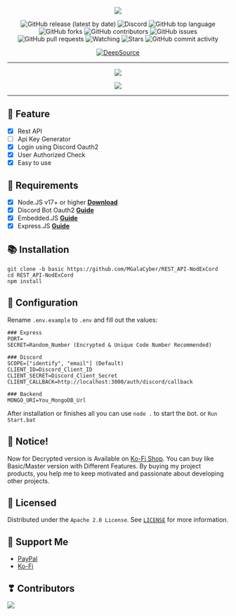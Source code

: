 <p align="center">
<img src="https://capsule-render.vercel.app/api?type=waving&color=gradient&height=200&section=header&text=REST-API-DISCORD&fontSize=80&fontAlignY=35&animation=twinkling&fontColor=gradient"/> </a> 
</p>

<div align="center">
  
  ![GitHub release (latest by date)](https://img.shields.io/github/v/release/MGalaCyber/REST_API-NodExCord?style=for-the-badge)
  ![Discord](https://img.shields.io/discord/826406117658853417?logo=discord&style=for-the-badge)
  ![GitHub top language](https://img.shields.io/github/languages/top/MGalaCyber/REST_API-NodExCord?logo=javascript&style=for-the-badge)
  ![GitHub forks](https://img.shields.io/github/forks/MGalaCyber/REST_API-NodExCord?logo=github&style=for-the-badge)
  ![GitHub contributors](https://img.shields.io/github/contributors/MGalaCyber/REST_API-NodExCord?logo=github&style=for-the-badge)
  ![GitHub issues](https://img.shields.io/github/issues/MGalaCyber/REST_API-NodExCord?logo=github&style=for-the-badge)
  ![GitHub pull requests](https://img.shields.io/github/issues-pr/MGalaCyber/REST_API-NodExCord?logo=github&style=for-the-badge)
  ![Watching](https://img.shields.io/github/watchers/MGalaCyber/REST_API-NodExCord?style=for-the-badge)
  ![Stars](https://img.shields.io/github/stars/MGalaCyber/REST_API-NodExCord?style=for-the-badge)
  ![GitHub commit activity](https://img.shields.io/github/commit-activity/m/MGalaCyber/REST_API-NodExCord?style=for-the-badge)
  
</div>

<div align="center">

[![DeepSource](https://deepsource.io/gh/MGalaCyber/REST_API-NodExCord.svg/?label=active+issues&show_trend=true&token=vmwTEHQFGMlG6rjbmPBk-COL)](https://deepsource.io/gh/MGalaCyber/REST_API-NodExCord/?ref=repository-badge)

</div>

----------

<p align="center"> 
  <a href="https://discord.gg/VzGNhtmmfB" target="_blank"> <img src="https://discordapp.com/api/guilds/826406117658853417/widget.png?style=banner2"/> </a> 
</p>

<p align="center"> 
  <a href="https://ko-fi.com/galaxd1274" target="_blank"> <img src="https://ko-fi.com/img/githubbutton_sm.svg"/> </a>
</p>

----------

## 📑 Feature
- [x] Rest API
- [ ] Api Key Generator
- [x] Login using Discord Oauth2
- [x] User Authorized Check
- [x] Easy to use

## 📎 Requirements

- [x] Node.JS v17+ or higher **[Download](https://nodejs.org/en/download)**
- [x] Discord Bot Oauth2 **[Guide](https://discord.com/developers/docs/topics/oauth2)**
- [x] Embedded.JS **[Guide](https://ejs.co)**
- [x] Express.JS **[Guide](https://expressjs.com)**

## 📚 Installation

```
git clone -b basic https://github.com/MGalaCyber/REST_API-NodExCord
cd REST_API-NodExCord
npm install
```

## 📄 Configuration

Rename `.env.example` to `.env` and fill out the values:

```env
### Express
PORT=
SECRET=Random_Number (Encrypted & Unique Code Number Recommended)

### Discord
SCOPE=["identify", "email"] (Default)
CLIENT_ID=Discord_Client_ID
CLIENT_SECRET=Discord_Client_Secret
CLIENT_CALLBACK=http://localhost:3000/auth/discord/callback

### Backend
MONGO_URI=You_MongoDB_Url
```
After installation or finishes all you can use `node .` to start the bot. or `Run Start.bat`

## 🔔 Notice!
Now for Decrypted version is Available on [Ko-Fi Shop](https://ko-fi.com/galaxd1274/shop). You can buy like Basic/Master version with Different Features. By buying my project products, you help me to keep motivated and passionate about developing other projects.

## 🔐 Licensed

Distributed under the `Apache 2.0 License`. See [`LICENSE`](https://github.com/MGalaCyber/REST_API-NodExCord/blob/basic/LICENSE) for more information.

## 💝 Support Me

- [PayPal](https://paypal.me/IBManggala)
- [Ko-Fi](https://ko-fi.com/galaxd1274)

## ❣ Contributors

<a href="https://github.com/MGalaCyber/REST_API-NodExCord/graphs/contributors">
  <img src="https://contributors-img.web.app/image?repo=MGalaCyber/REST_API-NodExCord" />
</a>
